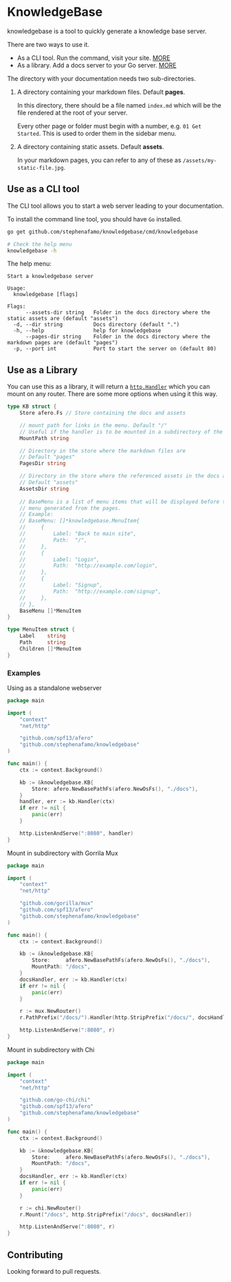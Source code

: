 # KnowledgeBase

knowledgebase is a tool to quickly generate a knowledge base server.

There are two ways to use it.

* As a CLI tool. Run the command, visit your site. [MORE](#use-as-a-cli-tool)
* As a library. Add a docs server to your Go server. [MORE](#use-as-a-library)

The directory with your documentation needs two sub-directories.

1. A directory containing your markdown files. Default **pages**.

    In this directory, there should be a file named `index.md` which will be the file rendered at the root of your server.

    Every other page or folder must begin with a number, e.g. `01 Get Started`. This is used to order them in the sidebar menu.

2. A directory containing static assets. Default **assets**.

    In your markdown pages, you can refer to any of these as `/assets/my-static-file.jpg`.

## Use as a CLI tool

The CLI tool allows you to start a web server leading to your documentation.

To install the command line tool, you should have `Go` installed.

```sh
go get github.com/stephenafamo/knowledgebase/cmd/knowledgebase

# Check the help menu
knowledgebase -h
```

The help menu: 

```
Start a knowledgebase server

Usage:
  knowledgebase [flags]

Flags:
      --assets-dir string   Folder in the docs directory where the static assets are (default "assets")
  -d, --dir string          Docs directory (default ".")
  -h, --help                help for knowledgebase
      --pages-dir string    Folder in the docs directory where the markdown pages are (default "pages")
  -p, --port int            Port to start the server on (default 80)
```

## Use as a Library

You can use this as a library, it will return a [`http.Handler`](https://golang.org/pkg/net/http/#Handler) which you can mount on any router. There are some more options when using it this way.

```go
type KB struct {
	Store afero.Fs // Store containing the docs and assets

	// mount path for links in the menu. Default "/"
	// Useful if the handler is to be mounted in a subdirectory of the server
	MountPath string

	// Directory in the store where the markdown files are
	// Default "pages"
	PagesDir string

	// Directory in the store where the referenced assets in the docs are
	// Default "assets"
	AssetsDir string
    
	// BaseMenu is a list of menu items that will be displayed before the
	// menu generated from the pages.
	// Example:
	// BaseMenu: []*knowledgebase.MenuItem{
	//     {
	//         Label: "Back to main site",
	//         Path:  "/",
	//     },
	//     {
	//         Label: "Login",
	//         Path:  "http://example.com/login",
	//     },
	//     {
	//         Label: "Signup",
	//         Path:  "http://example.com/signup",
	//     },
	// },
	BaseMenu []*MenuItem
}

type MenuItem struct {
	Label    string
	Path     string
	Children []*MenuItem
}
```

### Examples

Using as a standalone webserver

```go
package main

import (
	"context"
	"net/http"

	"github.com/spf13/afero"
	"github.com/stephenafamo/knowledgebase"
)

func main() {
	ctx := context.Background()

	kb := &knowledgebase.KB{
		Store: afero.NewBasePathFs(afero.NewOsFs(), "./docs"),
	}
	handler, err := kb.Handler(ctx)
	if err != nil {
		panic(err)
	}

	http.ListenAndServe(":8080", handler)
}
```

Mount in subdirectory with Gorrila Mux

```go
package main

import (
	"context"
	"net/http"

	"github.com/gorilla/mux"
	"github.com/spf13/afero"
	"github.com/stephenafamo/knowledgebase"
)

func main() {
	ctx := context.Background()

	kb := &knowledgebase.KB{
		Store:     afero.NewBasePathFs(afero.NewOsFs(), "./docs"),
		MountPath: "/docs",
	}
	docsHandler, err := kb.Handler(ctx)
	if err != nil {
		panic(err)
	}

	r := mux.NewRouter()
	r.PathPrefix("/docs/").Handler(http.StripPrefix("/docs/", docsHandler))

	http.ListenAndServe(":8080", r)
}
```

Mount in subdirectory with Chi

```go
package main

import (
	"context"
	"net/http"

	"github.com/go-chi/chi"
	"github.com/spf13/afero"
	"github.com/stephenafamo/knowledgebase"
)

func main() {
	ctx := context.Background()

	kb := &knowledgebase.KB{
		Store:     afero.NewBasePathFs(afero.NewOsFs(), "./docs"),
		MountPath: "/docs",
	}
	docsHandler, err := kb.Handler(ctx)
	if err != nil {
		panic(err)
	}

	r := chi.NewRouter()
	r.Mount("/docs", http.StripPrefix("/docs", docsHandler))

	http.ListenAndServe(":8080", r)
}
```

## Contributing

Looking forward to pull requests.
